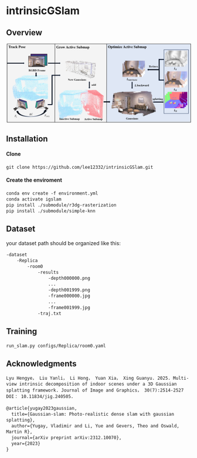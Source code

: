 # intrinsicGSlam

## Overview

![Architecture Diagram](assets/overview.png)    

## Installation

#### Clone
```
git clone https://github.com/lee12332/intrinsicGSlam.git
```
#### Create the enviroment
```
conda env create -f environment.yml
conda activate igslam
pip install ./submodule/r3dg-rasterization
pip install ./submodule/simple-knn
```

## Dataset
your dataset path should be organized like this:
```
-dataset
    -Replica
        -room0
            -results
                -depth000000.png
                ...
                -depth001999.png
                -frame000000.jpg
                ...
                -frame001999.jpg
            -traj.txt
```

## Training
```
run_slam.py configs/Replica/room0.yaml
```

## Acknowledgments
```
Lyu Hengye， Liu Yanli， Li Hong， Yuan Xia， Xing Guanyu. 2025. Multi-view intrinsic decomposition of indoor scenes under a 3D Gaussian splatting framework. Journal of Image and Graphics， 30(7):2514-2527 DOI： 10.11834/jig.240505.

@article{yugay2023gaussian,
  title={Gaussian-slam: Photo-realistic dense slam with gaussian splatting},
  author={Yugay, Vladimir and Li, Yue and Gevers, Theo and Oswald, Martin R},
  journal={arXiv preprint arXiv:2312.10070},
  year={2023}
}
```


